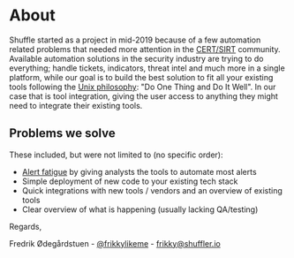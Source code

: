 # About
Shuffle started as a project in mid-2019 because of a few automation related problems that needed more attention in the [CERT/SIRT](https://en.wikipedia.org/wiki/Computer_emergency_response_team) community. Available automation solutions in the security industry are trying to do everything; handle tickets, indicators, threat intel and much more in a single platform, while our goal is to build the best solution to fit all your existing tools following the [Unix philosophy](https://en.wikipedia.org/wiki/Unix_philosophy#Do_One_Thing_and_Do_It_Well): "Do One Thing and Do It Well". In our case that is tool integration, giving the user access to anything they might need to integrate their existing tools.

## Problems we solve
These included, but were not limited to (no specific order):
* [Alert fatigue](https://en.wikipedia.org/wiki/Alarm_fatigue) by giving analysts the tools to automate most alerts
* Simple deployment of new code to your existing tech stack
* Quick integrations with new tools / vendors and an overview of existing tools
* Clear overview of what is happening (usually lacking QA/testing)
<!--* Easy reporting of current integration%} This is on the roadmap -->
<!--* Replayability - This will come -->

Regards,

Fredrik Ødegårdstuen - [@frikkylikeme](https://twitter.com/Frikkylikeme) - [frikky@shuffler.io](mailto:frikky@shuffler.io)
